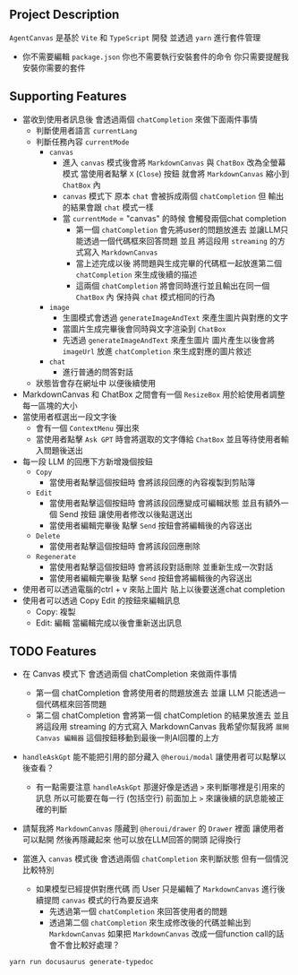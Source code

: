 ## Project Description

`AgentCanvas` 是基於 `Vite` 和 `TypeScript` 開發 並透過 `yarn` 進行套件管理
  - 你不需要編輯 `package.json` 你也不需要執行安裝套件的命令 你只需要提醒我安裝你需要的套件

## Supporting Features
- 當收到使用者訊息後 會透過兩個 `chatCompletion` 來做下面兩件事情
  - 判斷使用者語言 `currentLang`
  - 判斷任務內容 `currentMode`
    - `canvas`
      - 進入 `canvas` 模式後會將 `MarkdownCanvas` 與 `ChatBox` 改為全螢幕模式 當使用者點擊 `X` (`Close`) 按鈕 就會將 `MarkdownCanvas` 縮小到 `ChatBox` 內
      - `canvas` 模式下 原本 `chat` 會被拆成兩個 `chatCompletion` 但 輸出的結果會跟 `chat` 模式一樣
      - 當 `currentMode` = "canvas" 的時候 會觸發兩個chat completion
        - 第一個 `chatCompletion`
          會先將user的問題放進去 並讓LLM只能透過一個代碼框來回答問題 並且 將這段用 `streaming`
          的方式寫入 `MarkdownCanvas`
        - 當上述完成以後 將問題與生成完畢的代碼框一起放進第二個 `chatCompletion` 來生成後續的描述
        - 這兩個 `chatCompletion` 將會同時進行並且輸出在同一個 `ChatBox` 內 保持與 `chat`
          模式相同的行為
    - `image`
      - 生圖模式會透過 `generateImageAndText` 來產生圖片與對應的文字
      - 當圖片生成完畢後會同時與文字渲染到 `ChatBox`
      - 先透過 `generateImageAndText` 來產生圖片 圖片產生以後會將 `imageUrl` 放進 `chatCompletion`
        來生成對應的圖片敘述
    - `chat`
      - 進行普通的問答對話
  - 狀態皆會存在網址中 以便後續使用
- MarkdownCanvas 和 ChatBox 之間會有一個 `ResizeBox` 用於給使用者調整每一區塊的大小
- 當使用者框選出一段文字後
  - 會有一個 `ContextMenu` 彈出來
  - 當使用者點擊 `Ask GPT` 時會將選取的文字傳給 `ChatBox` 並且等待使用者輸入問題後送出
- 每一段 LLM 的回應下方新增幾個按鈕
  - `Copy`
    - 當使用者點擊這個按鈕時 會將該段回應的內容複製到剪貼簿
  - `Edit`
    - 當使用者點擊這個按鈕時 會將該段回應變成可編輯狀態 並且有額外一個 Send 按鈕 讓使用者修改以後點選送出
    - 當使用者編輯完畢後 點擊 `Send` 按鈕會將編輯後的內容送出
  - `Delete`
    - 當使用者點擊這個按鈕時 會將該段回應刪除
  - `Regenerate`
    - 當使用者點擊這個按鈕時 會將該段對話刪除 並重新生成一次對話
    - 當使用者編輯完畢後 點擊 `Send` 按鈕會將編輯後的內容送出
- 使用者可以透過電腦的ctrl + v 來貼上圖片 貼上以後要送進chat completion
- 使用者可以透過 Copy Edit 的按鈕來編輯訊息
  - Copy: 複製
  - Edit: 編輯 當編輯完成以後會重新送出訊息

## TODO Features
- 在 Canvas 模式下 會透過兩個 chatCompletion 來做兩件事情
  - 第一個 chatCompletion 會將使用者的問題放進去 並讓 LLM 只能透過一個代碼框來回答問題
  - 第二個 chatCompletion 會將第一個 chatCompletion 的結果放進去 並且將這段用 streaming 的方式寫入 MarkdownCanvas
我希望你幫我將 `展開 Canvas 編輯器` 這個按鈕移動到最後一則AI回覆的上方

- `handleAskGpt` 能不能把引用的部分藏入 `@heroui/modal` 讓使用者可以點擊以後查看？
  - 有一點需要注意 `handleAskGpt` 那邊好像是透過 `>` 來判斷哪裡是引用來的訊息 所以可能要在每一行 (包括空行) 前面加上 `>` 來讓後續的訊息能被正確的判斷

- 請幫我將 `MarkdownCanvas` 隱藏到 `@heroui/drawer` 的 `Drawer` 裡面 讓使用者可以點開 然後再隱藏起來 他可以放在LLM回答的開頭 記得換行

- 當進入 `canvas` 模式後 會透過兩個 `chatCompletion` 來判斷狀態 但有一個情況比較特別
  - 如果模型已經提供對應代碼 而 User 只是編輯了 `MarkdownCanvas` 進行後續提問 `canvas` 模式的行為要反過來
    - 先透過第一個 `chatCompletion` 來回答使用者的問題
    - 透過第二個 `chatCompletion` 來生成修改後的代碼並輸出到 `MarkdownCanvas`
如果把 `MarkdownCanvas` 改成一個function call的話會不會比較好處理？


`yarn run docusaurus generate-typedoc`
